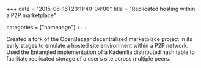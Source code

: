 +++
date = "2015-06-16T23:11:40-04:00"
title = "Replicated hosting within a P2P marketplace"

categories = ["homepage"]
+++

Created a fork of the OpenBazaar decentralized marketplace project in its early stages to emulate a hosted site environment within a P2P network. Used the Entangled implementation of a Kademlia distributed hash table to facilitate replicated storage of a user’s site across multiple peers.